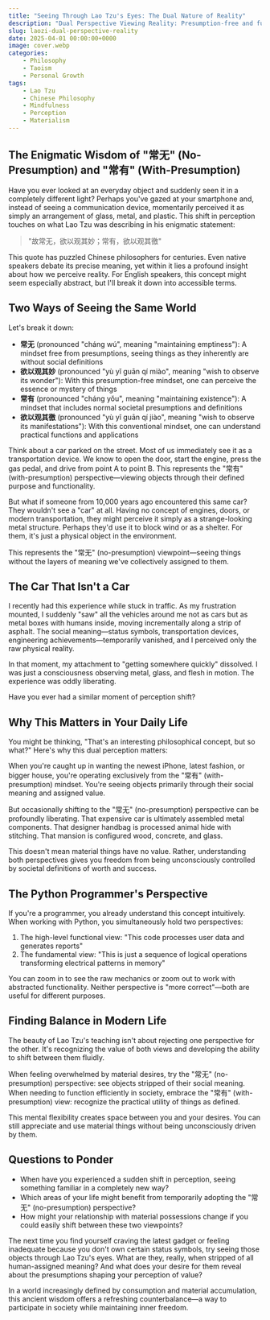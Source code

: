 ```yaml
---
title: "Seeing Through Lao Tzu's Eyes: The Dual Nature of Reality"
description: "Dual Perspective Viewing Reality: Presumption-free and functionally, and how this ancient wisdom applies to modern life."
slug: laozi-dual-perspective-reality
date: 2025-04-01 00:00:00+0000
image: cover.webp
categories:
    - Philosophy
    - Taoism
    - Personal Growth
tags:
    - Lao Tzu
    - Chinese Philosophy
    - Mindfulness
    - Perception
    - Materialism
---
```


## The Enigmatic Wisdom of "常无" (No-Presumption) and "常有" (With-Presumption)

Have you ever looked at an everyday object and suddenly seen it in a completely different light? Perhaps you've gazed at your smartphone and, instead of seeing a communication device, momentarily perceived it as simply an arrangement of glass, metal, and plastic. This shift in perception touches on what Lao Tzu was describing in his enigmatic statement:

> "故常无，欲以观其妙；常有，欲以观其徼"

This quote has puzzled Chinese philosophers for centuries. Even native speakers debate its precise meaning, yet within it lies a profound insight about how we perceive reality. For English speakers, this concept might seem especially abstract, but I'll break it down into accessible terms.

## Two Ways of Seeing the Same World

Let's break it down:

- **常无** (pronounced "cháng wú", meaning "maintaining emptiness"): A mindset free from presumptions, seeing things as they inherently are without social definitions
- **欲以观其妙** (pronounced "yù yǐ guān qí miào", meaning "wish to observe its wonder"): With this presumption-free mindset, one can perceive the essence or mystery of things
- **常有** (pronounced "cháng yǒu", meaning "maintaining existence"): A mindset that includes normal societal presumptions and definitions
- **欲以观其徼** (pronounced "yù yǐ guān qí jiào", meaning "wish to observe its manifestations"): With this conventional mindset, one can understand practical functions and applications

Think about a car parked on the street. Most of us immediately see it as a transportation device. We know to open the door, start the engine, press the gas pedal, and drive from point A to point B. This represents the "常有" (with-presumption) perspective—viewing objects through their defined purpose and functionality.

But what if someone from 10,000 years ago encountered this same car? They wouldn't see a "car" at all. Having no concept of engines, doors, or modern transportation, they might perceive it simply as a strange-looking metal structure. Perhaps they'd use it to block wind or as a shelter. For them, it's just a physical object in the environment.

This represents the "常无" (no-presumption) viewpoint—seeing things without the layers of meaning we've collectively assigned to them.

## The Car That Isn't a Car

I recently had this experience while stuck in traffic. As my frustration mounted, I suddenly "saw" all the vehicles around me not as cars but as metal boxes with humans inside, moving incrementally along a strip of asphalt. The social meaning—status symbols, transportation devices, engineering achievements—temporarily vanished, and I perceived only the raw physical reality.

In that moment, my attachment to "getting somewhere quickly" dissolved. I was just a consciousness observing metal, glass, and flesh in motion. The experience was oddly liberating.

Have you ever had a similar moment of perception shift?

## Why This Matters in Your Daily Life

You might be thinking, "That's an interesting philosophical concept, but so what?" Here's why this dual perception matters:

When you're caught up in wanting the newest iPhone, latest fashion, or bigger house, you're operating exclusively from the "常有" (with-presumption) mindset. You're seeing objects primarily through their social meaning and assigned value.

But occasionally shifting to the "常无" (no-presumption) perspective can be profoundly liberating. That expensive car is ultimately assembled metal components. That designer handbag is processed animal hide with stitching. That mansion is configured wood, concrete, and glass.

This doesn't mean material things have no value. Rather, understanding both perspectives gives you freedom from being unconsciously controlled by societal definitions of worth and success.

## The Python Programmer's Perspective

If you're a programmer, you already understand this concept intuitively. When working with Python, you simultaneously hold two perspectives:

1. The high-level functional view: "This code processes user data and generates reports"
2. The fundamental view: "This is just a sequence of logical operations transforming electrical patterns in memory"

You can zoom in to see the raw mechanics or zoom out to work with abstracted functionality. Neither perspective is "more correct"—both are useful for different purposes.

## Finding Balance in Modern Life

The beauty of Lao Tzu's teaching isn't about rejecting one perspective for the other. It's recognizing the value of both views and developing the ability to shift between them fluidly.

When feeling overwhelmed by material desires, try the "常无" (no-presumption) perspective: see objects stripped of their social meaning. When needing to function efficiently in society, embrace the "常有" (with-presumption) view: recognize the practical utility of things as defined.

This mental flexibility creates space between you and your desires. You can still appreciate and use material things without being unconsciously driven by them.

## Questions to Ponder

- When have you experienced a sudden shift in perception, seeing something familiar in a completely new way?
- Which areas of your life might benefit from temporarily adopting the "常无" (no-presumption) perspective?
- How might your relationship with material possessions change if you could easily shift between these two viewpoints?

The next time you find yourself craving the latest gadget or feeling inadequate because you don't own certain status symbols, try seeing those objects through Lao Tzu's eyes. What are they, really, when stripped of all human-assigned meaning? And what does your desire for them reveal about the presumptions shaping your perception of value?

In a world increasingly defined by consumption and material accumulation, this ancient wisdom offers a refreshing counterbalance—a way to participate in society while maintaining inner freedom.
